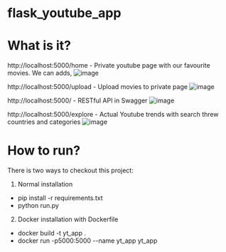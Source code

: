 # flask_youtube_app

# What is it?
http://localhost:5000/home - Private youtube page with our favourite movies. We can adds,
![image](https://user-images.githubusercontent.com/86384863/220916165-e5d68a17-20cb-4cab-842e-5391ead2ce7e.png)

http://localhost:5000/upload - Upload movies to private page
![image](https://user-images.githubusercontent.com/86384863/220915691-87bd83f8-042f-4590-8206-7eb71ef80f21.png)

http://localhost:5000/ - RESTful API in Swagger
![image](https://user-images.githubusercontent.com/86384863/220916334-224bcda2-fe53-4f39-bb0c-d219df4d24cc.png)

http://localhost:5000/explore - Actual Youtube trends with search threw countries and categories
![image](https://user-images.githubusercontent.com/86384863/220916700-1d36af5a-e01a-47cd-a522-ab13d7551de3.png)


# How to run?
There is two ways to checkout this project:
1) Normal installation
- pip install -r requirements.txt
- python run.py

2) Docker installation with Dockerfile
- docker build -t yt_app .
- docker run -p5000:5000 --name yt_app yt_app
